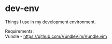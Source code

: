 # dev-env
Things I use in my development environment.

Requirements:  
Vundle - https://github.com/VundleVim/Vundle.vim
